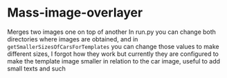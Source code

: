 # Mass-image-overlayer
Merges two images one on top of another
In run.py you can change both directories where images are obtained, and in `getSmallerSizesOfCarsForTemplates` you can change those values to make different sizes, I forgot how they work but currently they are configured to make the template image smaller in relation to the car image, useful to add small texts and such